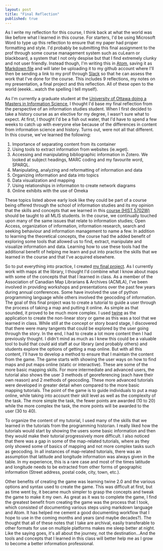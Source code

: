 ```yaml
---
layout: post
title: "Final Reflection"
published: true
---
```


As I write my reflection for this course, I think back at what the world was like before what I learned in this course. For starters, I'd be using Microsoft Word to type up this reflection to ensure that my paper had proper formatting and style. I'd probably be submitting this final assignment to the prof through some course management system such as cuLearn or blackboard, a system that I not only despise but that I find extremely clunky and not user friendly. Instead though, I'm writing this in [Atom](https://atom.io/ "Atom"), saving it as [Markdown file](http://programminghistorian.org/lessons/getting-started-with-markdown "Using Markdown") and will later be uploading it to my github account where I'll then be sending a link to my prof through [Slack](https://slack.com/ "Slack") so that he can assess the work that I've done for the course. This includes 9 reflections, my notes on my presentation, a final project and this reflection. All of these open to the world (eeekk...watch the spelling I tell myself).

As I'm currently a graduate student at the [University of Ottawa doing a Masters in Information Science](http://arts.uottawa.ca/sis/ "ESIS"), I thought I'd base my final reflection from the perspective of an information studies student. When I first decided to take a history course as an elective for my degree, I wasn't sure what to expect. At first, I thought I'd be a fish out water, that I'd have to spend a few weeks to catch up with everyone else because of the differences in content from information science and history. Turns out, were not all that different. In this course, we've learned the following:

1. Importance of separating content from its container
2. Using tools to extract information from websites (ie.wget).
3. Accessing and manipulating bibliographic information in Zotero. We looked at subject headings, MARC coding and my favourite word, SPARQL.
4. Manipulating, analyzing and reformatting of information and data
5. Organizing information and data into topics
6. Data visualization and mapping
7. Using relationships in information to create network diagrams
8. Online exhibits with the use of Omeka

These topics listed above early look like they could be part of a course being offered through the school of information studies and its my opinion that the skills and concepts that we learned in this [course (HIST 5702W)](http://grad.craftingdigitalhistory.ca/ "HIST 5702W") should be taught to all MLIS students. In the course, we continually touched upon many of the same issues that relate to information studies; Open Access, organization of information, information research, search and seeking behaviour and information management to name a few. In addition to learning the theoretical concepts, the course had the added benefit of exploring some tools that allowed us to find, extract, manipulate and visualize information and data. Learning how to use these tools had the additional benefit of helping me learn and put into practice the skills that we learned in the course and that I've acquired elsewhere.

So to put everything into practice, I created [my final project](http://joelrivard.github.io/dh-final/ "Online Maps Game"). As I currently work with maps at the library, I thought I'd combine what I know about maps with some of the concepts that that I learned in class. As a member of the Association of Canadian Map Librarians & Archives (ACMLA), I've been involved in providing workshops and presentations over the past few years during annual conferences. Some have involved the use of python programming language while others involved the geocoding of information. The goal of this final project was to create a tutorial to guide a user through the process of taking a map and putting it online. As simple as that sounded, it proved to be much more complex. I used [twine](http://twinery.org/ "twine") as the application to create the non-linear story or game as this was a tool that we learned in class. While still at the concept or story board stage, I discovered that there were many tangents that could be explored by the user going through the story. In the end, I had to create a lot more content then I had previously thought. I didn't mind as much as I knew this could be a valuable tool to build that could aid staff at our library (and probably others) and students explore the options of getting a map online. But with all this content, I'll have to develop a method to ensure that I maintain the content from the game. The game starts with showing the user ways on how to find maps and put maps online (static or interactive). These are some of the more basic mapping skills. For more intermediate and advanced users, the tutorial also shows the user 3 methods of georeferencing (each have their own reason) and 2 methods of geocoding. These more advanced tutorials were developed in greater detail when compared to the more basic mapping tutorials.  The point of the game is to guide individuals to put a map online, while taking into account their skill level as well as the complexity of the task. The more simple the task, the fewer points are awarded (10 to 20) while the more complex the task, the more points will be awarded to the user (30 to 40).

To organize the content of my tutorial, I used many of the skills that we learned in the tutorials from the programming historian. I really liked how the tutorials would start by showing the users some basic information and then they would make their tutorial progressively more difficult. I also noticed that there was a gap in some of the map-related tutorials, where as they only showed some of basics of mapping and not more complex tasks such as geocoding. In all instances of map-related tutorials, there was an assumption that latitude and longitude information was always given in the table. In my experience, this is a rare case and most of the times latitude and longitude needs to be extracted from other forms of geographic information (Street address, postal code, city, town, etc.).

Other benefits of creating the game was learning twine 2.0 and the various options and syntax used to create the game. This was difficult at first, but as time went by, it became much simpler to grasp the concepts and tweak the game to make it my own. As great as it was to complete the game, I find the greatest benefit from creating the game was the process that I took, which consisted of documenting various steps using markdown language and Atom. It has helped me cement a good documenting workflow that I hope to use in the coming months and years (and maybe decades?). The thought that all of these notes that I take are archival, easily transferable to other formats for use on multiple platforms makes me sleep better at night. Like the saying goes, it's all about the journey, not the destination...And the tools and concepts that I learned in this class will better help me as I grow to become a better information professional.
